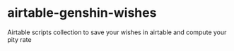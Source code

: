 # airtable-genshin-wishes
Airtable scripts collection to save your wishes in airtable and compute your pity rate
